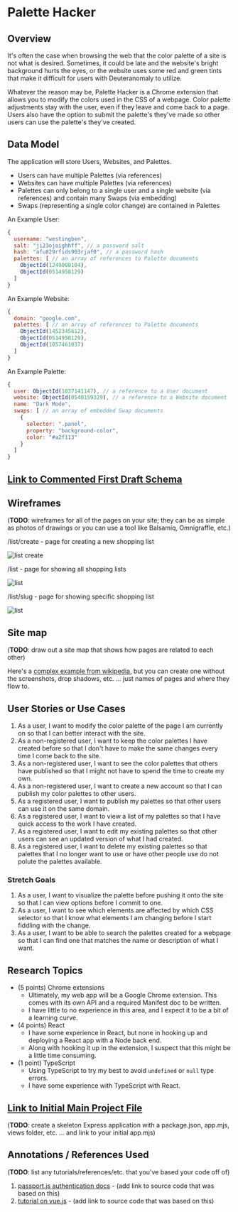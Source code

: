 # Palette Hacker

## Overview

It's often the case when browsing the web that the color palette of a site is not what is desired. Sometimes, it could be late and the website's bright background hurts the eyes, or the website uses some red and green tints that make it difficult for users with Deuteranomaly to utilize.

Whatever the reason may be, Palette Hacker is a Chrome extension that allows you to modify the colors used in the CSS of a webpage. Color palette adjustments stay with the user, even if they leave and come back to a page. Users also have the option to submit the palette's they've made so other users can use the palette's they've created.

## Data Model

The application will store Users, Websites, and Palettes.

* Users can have multiple Palettes (via references)
* Websites can have multiple Palettes (via references)
* Palettes can only belong to a single user and a single website (via references) and contain many Swaps (via embedding)
* Swaps (representing a single color change) are contained in Palettes

An Example User:

```javascript
{
  username: "westingben",
  salt: "ji23ojoighhff", // a password salt
  hash: "afu829rfids903rjaf0", // a password hash
  palettes: [ // an array of references to Palette documents
    ObjectId(1249008104),
    ObjectId(0514958129)
  ]
}
```

An Example Website:

```javascript
{
  domain: "google.com",
  palettes: [ // an array of references to Palette documents
    ObjectId(1452345612),
    ObjectId(0514958129),
    ObjectId(1057461037)
  ]
}
```

An Example Palette:

```javascript
{
  user: ObjectId(1037141147), // a reference to a User document
  website: ObjectId(0540159329), // a reference to a Website document
  name: "Dark Mode",
  swaps: [ // an array of embedded Swap documents
    {
      selector: ".panel",
      property: "background-color",
      color: "#a2f113"
    }
  ]
}
```

## [Link to Commented First Draft Schema](./src/db.ts)

## Wireframes

(__TODO__: wireframes for all of the pages on your site; they can be as simple as photos of drawings or you can use a tool like Balsamiq, Omnigraffle, etc.)

/list/create - page for creating a new shopping list

![list create](documentation/list-create.png)

/list - page for showing all shopping lists

![list](documentation/list.png)

/list/slug - page for showing specific shopping list

![list](documentation/list-slug.png)

## Site map

(__TODO__: draw out a site map that shows how pages are related to each other)

Here's a [complex example from wikipedia](https://upload.wikimedia.org/wikipedia/commons/2/20/Sitemap_google.jpg), but you can create one without the screenshots, drop shadows, etc. ... just names of pages and where they flow to.

## User Stories or Use Cases

1. As a user, I want to modify the color palette of the page I am currently on so that I can better interact with the site.
2. As a non-registered user, I want to keep the color palettes I have created before so that I don't have to make the same changes every time I come back to the site.
3. As a non-registered user, I want to see the color palettes that others have published so that I might not have to spend the time to create my own.
4. As a non-registered user, I want to create a new account so that I can publish my color palettes to other users.
5. As a registered user, I want to publish my palettes so that other users can use it on the same domain.
6. As a registered user, I want to view a list of my palettes so that I have quick access to the work I have created.
7. As a registered user, I want to edit my existing palettes so that other users can see an updated version of what I had created.
8. As a registered user, I want to delete my existing palettes so that palettes that I no longer want to use or have other people use do not polute the palettes available.

### Stretch Goals

1. As a user, I want to visualize the palette before pushing it onto the site so that I can view options before I commit to one.
2. As a user, I want to see which elements are affected by which CSS selector so that I know what elements I am changing before I start fiddling with the change.
3. As a user, I want to be able to search the palettes created for a webpage so that I can find one that matches the name or description of what I want.

## Research Topics

* (5 points) Chrome extensions
  * Ultimately, my web app will be a Google Chrome extension. This comes with its own API and a required Manifest doc to be written.
  * I have little to no experience in this area, and I expect it to be a bit of a learning curve.
* (4 points) React
  * I have some experience in React, but none in hooking up and deploying a React app with a Node back end.
  * Along with hooking it up in the extension, I suspect that this might be a little time consuming.
* (1 point) TypeScript
  * Using TypeScript to try my best to avoid `undefined` or `null` type errors.
  * I have some experience with TypeScript with React.

## [Link to Initial Main Project File](app.mjs) 

(__TODO__: create a skeleton Express application with a package.json, app.mjs, views folder, etc. ... and link to your initial app.mjs)

## Annotations / References Used

(__TODO__: list any tutorials/references/etc. that you've based your code off of)

1. [passport.js authentication docs](http://passportjs.org/docs) - (add link to source code that was based on this)
2. [tutorial on vue.js](https://vuejs.org/v2/guide/) - (add link to source code that was based on this)

